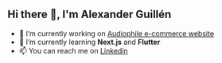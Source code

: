 ## Hi there 👋, I'm Alexander Guillén


- 🔭 I’m currently working on [Audiophile e-commerce website](https://github.com/AlexanderTheWise/audiophile)
- 🌱 I’m currently learning **Next.js** and **Flutter**
- 📫 You can reach me on [Linkedin](https://www.linkedin.com/in/alexander-gh/)
